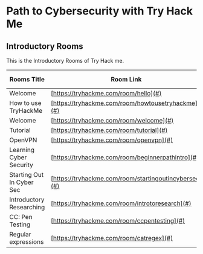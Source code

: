 
<h1>Path to Cybersecurity with Try Hack Me</h1>

<h2>Introductory Rooms</h2>

This is the Introductory Rooms of Try Hack me.

| Rooms Title                   | Room Link                                             | Done/In progress |
|-------------------------------|-------------------------------------------------------|------------------|
| Welcome                       | [https://tryhackme.com/room/hello](#)                 | Done                 |
| How to use TryHackMe          | [https://tryhackme.com/room/howtousetryhackme](#)     | Done                 |
| Welcome                       | [https://tryhackme.com/room/welcome](#)               | Done                 |
| Tutorial                      | [https://tryhackme.com/room/tutorial](#)              | Done                 |
| OpenVPN                       | [https://tryhackme.com/room/openvpn](#)               |                  |
| Learning Cyber Security       | [https://tryhackme.com/room/beginnerpathintro](#)     |                  |
| Starting Out In Cyber Sec     | [https://tryhackme.com/room/startingoutincybersec](#) |                  |
| Introductory Researching      | [https://tryhackme.com/room/introtoresearch](#)       |                  |
| CC: Pen Testing               | [https://tryhackme.com/room/ccpentesting](#)          |                  |
| Regular expressions           | [https://tryhackme.com/room/catregex](#)              |                  |

